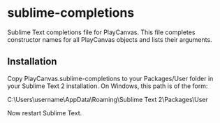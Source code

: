 # sublime-completions
Sublime Text completions file for PlayCanvas. This file completes constructor names for all PlayCanvas objects and lists their arguments.

## Installation
Copy PlayCanvas.sublime-completions to your Packages/User folder in your Sublime Text 2 installation. On Windows, this path is of the form:

C:\Users\username\AppData\Roaming\Sublime Text 2\Packages\User

Now restart Sublime Text.

